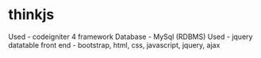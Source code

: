 # thinkjs

Used - codeigniter 4 framework
Database - MySql (RDBMS)
Used - jquery datatable
front end - bootstrap, html, css, javascript, jquery, ajax


